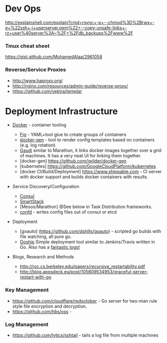 # Dev Ops

http://explainshell.com/explain?cmd=rsync+-p+--chmod%3D%2Brwx+-e+%22ssh+-i+userserver.pem%22+--copy-unsafe-links+-rz+user%40server%3A~%2F+%2Fdb_backups%2Fwww%2F

### Tmux cheat sheet
https://gist.github.com/MohamedAlaa/2961058

### Reverse/Service Proxies
- http://www.haproxy.org/
- http://nginx.com/resources/admin-guide/reverse-proxy/
- https://github.com/vektra/templar

Deployment Infrastructure 
============================
* [Docker](https://www.docker.com/) - container tooling
  * [Fig](http://www.fig.sh/) - YAML+tool glue to create groups of containers
  * [docker-gen](https://github.com/jwilder/docker-gen) - tool to render config templates based on containers (e.g. log rotation)
  * [Gaudi](https://github.com/marmelab/gaudi) similar to Marathon, it links docker images together over a grid of machines.  It has a very neat UI for linking them together. 
  * [docker-gen] https://github.com/jwilder/docker-gen 
  * [kubernetes] https://github.com/GoogleCloudPlatform/kubernetes 
  * [docker CI/Build/Deployment] https://www.shippable.com - CI server with docker support and builds docker containers with results.

* Service Discovery/Configuration 
  * [Consul](http://www.consul.io/intro/index.html)
  * [SmartStack](http://nerds.airbnb.com/smartstack-service-discovery-cloud/) 
  * [Mesos/Marathon] @See below in Task Distribution frameworks.  
  * [confd](https://github.com/kelseyhightower/confd) - writes config files out of consul or etcd
* Deployment
  * [goauto] (https://github.com/dshills/goauto) - scripted go builds with file watching, all pure go.
  * [Goship](https://github.com/gengo/goship) Simple deployment tool similar to Jenkins/Travis written in Go.  Also has a [fantastic logo!](https://camo.githubusercontent.com/33a7d9a138ac73ece82dee977c216eb13dffc984/687474703a2f2f692e696d6775722e636f6d2f524c766b486b612e706e67)

* Blogs, Research and Methods
  * http://roc.cs.berkeley.edu/papers/recursive_restartability.pdf
  * http://blog.appsdeck.eu/post/105609534953/graceful-server-restart-with-go

### Key Management 
- https://github.com/cloudflare/redoctober - Go server for two-man rule style file encryption and decryption.
- https://github.com/hbs/oss - 

### Log Management 
- https://github.com/lytics/sshtail - tails a log file from multiple machines 


